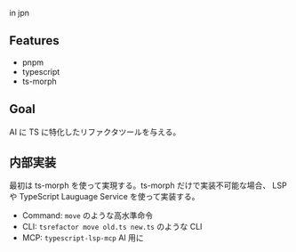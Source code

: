 in jpn

## Features

- pnpm
- typescript
- ts-morph

## Goal

AI に TS に特化したリファクタツールを与える。

## 内部実装

最初は ts-morph を使って実現する。ts-morph だけで実装不可能な場合、 LSP や TypeScript Lauguage Service を使って実装する。

- Command: `move` のような高水準命令
- CLI: `tsrefactor move old.ts new.ts` のような CLI
- MCP: `typescript-lsp-mcp` AI 用に
